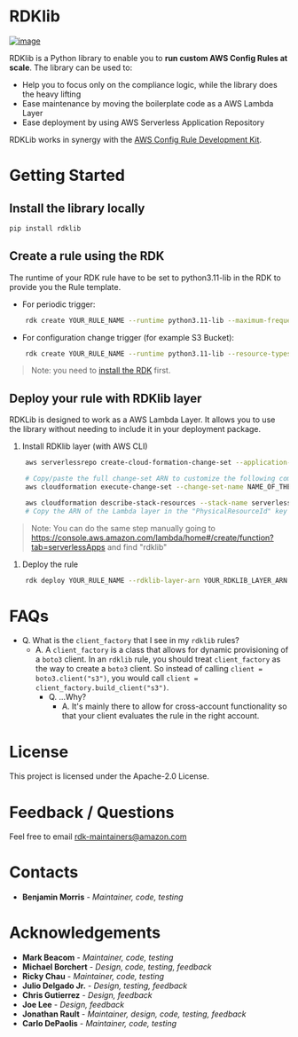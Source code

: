 # RDKlib

[![image](https://github.com/awslabs/aws-config-rdklib/workflows/ci/badge.svg?branch=master)](https://github.com/awslabs/aws-config-rdklib/actions?query=workflow%3Aci+branch%3Amaster)

RDKlib is a Python library to enable you to **run custom AWS Config
Rules at scale**. The library can be used to:

- Help you to focus only on the compliance logic, while the library
  does the heavy lifting
- Ease maintenance by moving the boilerplate code as a AWS Lambda
  Layer
- Ease deployment by using AWS Serverless Application Repository

RDKLib works in synergy with the [AWS Config Rule Development Kit](https://github.com/awslabs/aws-config-rdk).

# Getting Started

## Install the library locally

```bash
pip install rdklib
```

## Create a rule using the RDK

The runtime of your RDK rule have to be set to python3.11-lib in the RDK
to provide you the Rule template.

- For periodic trigger:

```bash
    rdk create YOUR_RULE_NAME --runtime python3.11-lib --maximum-frequency TwentyFour_Hours
```

- For configuration change trigger (for example S3 Bucket):

```bash
    rdk create YOUR_RULE_NAME --runtime python3.11-lib --resource-types AWS::S3::Bucket
```

> Note: you need to [install the RDK](https://github.com/awslabs/aws-config-rdk#getting-started) first.

## Deploy your rule with RDKlib layer

RDKLib is designed to work as a AWS Lambda Layer. It allows you to use the library without needing to include it in your deployment package.

1.  Install RDKlib layer (with AWS CLI)

```bash
    aws serverlessrepo create-cloud-formation-change-set --application-id arn:aws:serverlessrepo:ap-southeast-1:711761543063:applications/rdklib --stack-name RDKlib-Layer

    # Copy/paste the full change-set ARN to customize the following command
    aws cloudformation execute-change-set --change-set-name NAME_OF_THE_CHANGE_SET

    aws cloudformation describe-stack-resources --stack-name serverlessrepo-RDKlib-Layer
    # Copy the ARN of the Lambda layer in the "PhysicalResourceId" key (i.e. arn:aws:lambda:YOUR_REGION:YOUR_ACCOUNT:layer:rdklib-layer:1).
```

> Note: You can do the same step manually going to <https://console.aws.amazon.com/lambda/home#/create/function?tab=serverlessApps> and find "rdklib"

1.  Deploy the rule

```bash
    rdk deploy YOUR_RULE_NAME --rdklib-layer-arn YOUR_RDKLIB_LAYER_ARN
```

# FAQs

- Q. What is the `client_factory` that I see in my `rdklib` rules?
    - A. A `client_factory` is a class that allows for dynamic provisioning of a `boto3` client. In an `rdklib` rule, you should treat `client_factory` as the way to create a `boto3` client. So instead of calling `client = boto3.client("s3")`, you would call `client = client_factory.build_client("s3")`.
        - Q. ...Why?
            - A. It's mainly there to allow for cross-account functionality so that your client evaluates the rule in the right account.

# License

This project is licensed under the Apache-2.0 License.

# Feedback / Questions

Feel free to email <rdk-maintainers@amazon.com>

# Contacts

- **Benjamin Morris** - _Maintainer, code, testing_

# Acknowledgements

- **Mark Beacom** - _Maintainer, code, testing_
- **Michael Borchert** - _Design, code, testing, feedback_
- **Ricky Chau** - _Maintainer, code, testing_
- **Julio Delgado Jr.** - *Design, testing, feedback*
- **Chris Gutierrez** - _Design, feedback_
- **Joe Lee** - _Design, feedback_
- **Jonathan Rault** - _Maintainer, design, code, testing, feedback_
- **Carlo DePaolis** - _Maintainer, code, testing_

